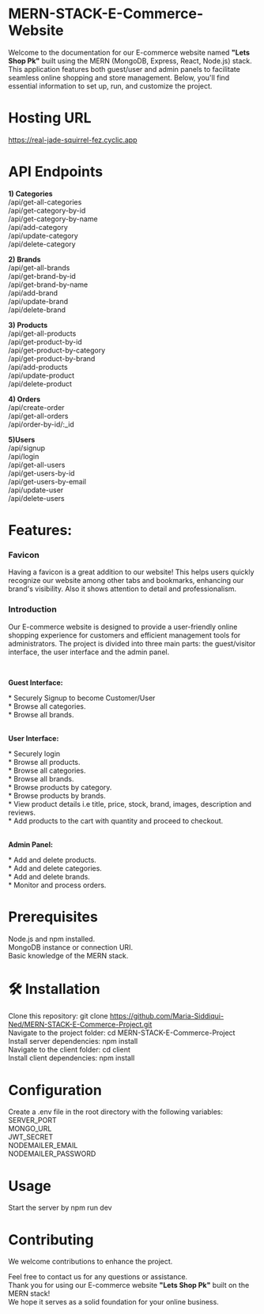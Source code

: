 # MERN-STACK-E-Commerce-Website
<p>Welcome to the documentation for our E-commerce website named <b>"Lets Shop Pk"</b> built using the MERN (MongoDB, Express, React, Node.js) stack. This application features both guest/user and admin panels to facilitate seamless online shopping and store management. Below, you'll find essential information to set up, run, and customize the project.</p>
 
 # Hosting URL
 https://real-jade-squirrel-fez.cyclic.app

# API Endpoints
<b>1) Categories</b><br>
   /api/get-all-categories<br>
   /api/get-category-by-id<br>
   /api/get-category-by-name<br>
   /api/add-category<br>
   /api/update-category<br>
   /api/delete-category<br>

 <b>2) Brands</b><br>
   /api/get-all-brands<br>
   /api/get-brand-by-id<br>
   /api/get-brand-by-name<br>
   /api/add-brand<br>
   /api/update-brand<br>
   /api/delete-brand<br>

  <b>3) Products </b><br>
   /api/get-all-products<br>
   /api/get-product-by-id<br>
   /api/get-product-by-category<br>
   /api/get-product-by-brand<br>
   /api/add-products<br>
   /api/update-product<br>
   /api/delete-product<br>

 <b>4) Orders</b><br>
   /api/create-order<br>
   /api/get-all-orders<br>
   /api/order-by-id/:_id<br>

 <b>5)Users</b><br>
   /api/signup<br>
   /api/login<br>
   /api/get-all-users<br>
   /api/get-users-by-id<br>
   /api/get-users-by-email<br>
   /api/update-user<br>
   /api/delete-users<br>  

# Features:
<h3>Favicon</h3>
<p>Having a favicon is a great addition to our website! This helps users quickly recognize our website among other tabs and bookmarks, enhancing our brand's visibility. Also it shows attention to detail and professionalism.</p>

<h3>Introduction</h3>
<p>Our E-commerce website is designed to provide a user-friendly online shopping experience for customers and efficient management tools for administrators. The project is divided into three main parts: the guest/visitor interface, the user interface and the admin panel.</p><br>


<p><b>Guest Interface:</b></p>
* Securely Signup to become Customer/User<br>
* Browse all categories.<br>
* Browse all brands.<br><br>

<p><b>User Interface:</b></p>
* Securely login<br>
* Browse all products.<br>
* Browse all categories.<br>
* Browse all brands.<br>
* Browse products by category.<br>
* Browse products by brands.<br>
* View product details i.e title, price, stock, brand, images, description and reviews.<br>
* Add products to the cart with quantity and proceed to checkout.<br><br>

<p><b>Admin Panel:</b></p>
* Add and delete products.<br>
* Add and delete categories.<br>
* Add and delete brands.<br>
* Monitor and process orders.<br>

# Prerequisites
Node.js and npm installed.<br>
MongoDB instance or connection URI.<br>
Basic knowledge of the MERN stack.<br>


# 🛠️ Installation
Clone this repository: git clone https://github.com/Maria-Siddiqui-Ned/MERN-STACK-E-Commerce-Project.git<br>
Navigate to the project folder: cd MERN-STACK-E-Commerce-Project<br>
Install server dependencies: npm install<br>
Navigate to the client folder: cd client<br>
Install client dependencies: npm install<br>

# Configuration
Create a .env file in the root directory with the following variables:<br>
SERVER_PORT<br>
MONGO_URL<br>
JWT_SECRET<br>
NODEMAILER_EMAIL<br>
NODEMAILER_PASSWORD<br>

# Usage
Start the server by npm run dev<br>

# Contributing
We welcome contributions to enhance the project.<br>

Feel free to contact us for any questions or assistance.<br>
Thank you for using our E-commerce website  <b>"Lets Shop Pk"</b> built on the MERN stack!<br>
We hope it serves as a solid foundation for your online business.<br>

